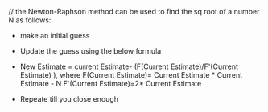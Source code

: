 // the Newton-Raphson method can be used to find the sq root of a number N as follows:
- make an initial guess
- Update the guess using the below formula
- New Estimate = current Estimate- (F(Current Estimate)/F'(Current Estimate) ), where 
F(Current Estimate)= Current Estimate * Current Estimate - N
F'(Current Estimate)=2* Current Estimate

- Repeate till you close enough

